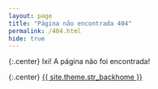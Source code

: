 ```yaml
---
layout: page
title: "Página não encontrada 404"
permalink: /404.html
hide: true
---
```


{:.center}
Ixi! A página não foi encontrada!

{:.center}
<a class="button" href="{{ site.baseurl }}">
	{{ site.theme.str_backhome }}
</a>
